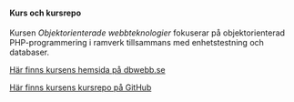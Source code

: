 #### Kurs och kursrepo

Kursen *Objektorienterade webbteknologier* fokuserar på objektorienterad PHP-programmering i ramverk tillsammans med enhetstestning och databaser.

[Här finns kursens hemsida på dbwebb.se](https://dbwebb.se/kurser/oophp-v5)

[Här finns kursens kursrepo på GitHub](https://github.com/dbwebb-se/oophp)

